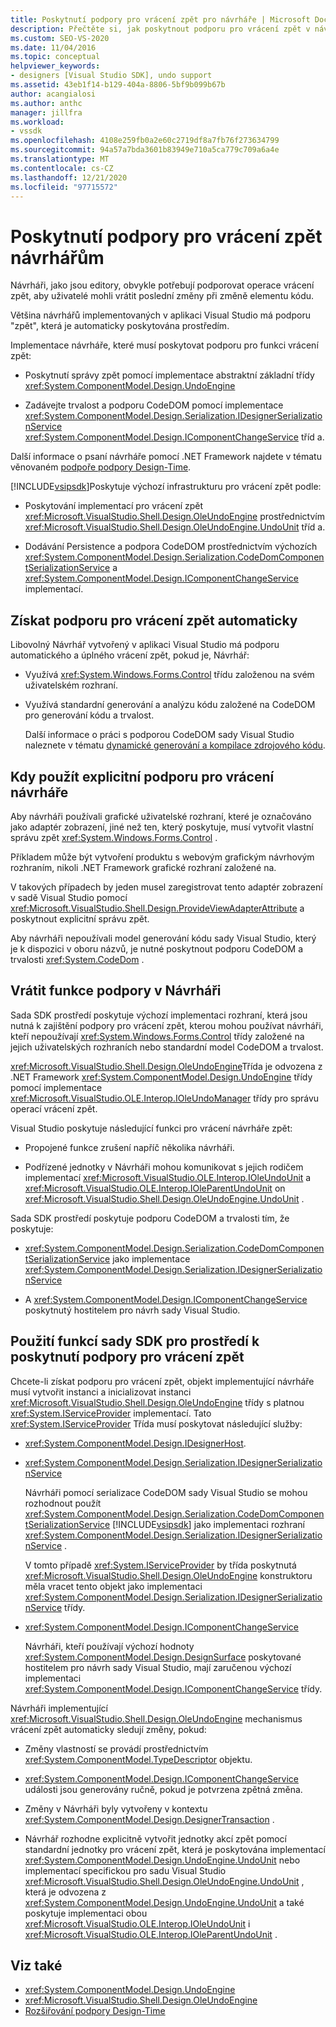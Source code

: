 ```yaml
---
title: Poskytnutí podpory pro vrácení zpět pro návrháře | Microsoft Docs
description: Přečtěte si, jak poskytnout podporu pro vrácení zpět v návrhářích, a to buď automaticky, nebo pomocí funkcí v sadě Visual Studio SDK.
ms.custom: SEO-VS-2020
ms.date: 11/04/2016
ms.topic: conceptual
helpviewer_keywords:
- designers [Visual Studio SDK], undo support
ms.assetid: 43eb1f14-b129-404a-8806-5bf9b099b67b
author: acangialosi
ms.author: anthc
manager: jillfra
ms.workload:
- vssdk
ms.openlocfilehash: 4108e259fb0a2e60c2719df8a7fb76f273634799
ms.sourcegitcommit: 94a57a7bda3601b83949e710a5ca779c709a6a4e
ms.translationtype: MT
ms.contentlocale: cs-CZ
ms.lasthandoff: 12/21/2020
ms.locfileid: "97715572"
---
```

# <a name="supply-undo-support-to-designers"></a>Poskytnutí podpory pro vrácení zpět návrhářům

Návrháři, jako jsou editory, obvykle potřebují podporovat operace vrácení zpět, aby uživatelé mohli vrátit poslední změny při změně elementu kódu.

Většina návrhářů implementovaných v aplikaci Visual Studio má podporu "zpět", která je automaticky poskytována prostředím.

Implementace návrháře, které musí poskytovat podporu pro funkci vrácení zpět:

- Poskytnutí správy zpět pomocí implementace abstraktní základní třídy <xref:System.ComponentModel.Design.UndoEngine>

- Zadávejte trvalost a podporu CodeDOM pomocí implementace <xref:System.ComponentModel.Design.Serialization.IDesignerSerializationService>  <xref:System.ComponentModel.Design.IComponentChangeService> tříd a.

Další informace o psaní návrháře pomocí .NET Framework najdete v tématu věnovaném [podpoře podpory Design-Time](/previous-versions/37899azc(v=vs.140)).

[!INCLUDE[vsipsdk](../extensibility/includes/vsipsdk_md.md)]Poskytuje výchozí infrastrukturu pro vrácení zpět podle:

- Poskytování implementací pro vrácení zpět <xref:Microsoft.VisualStudio.Shell.Design.OleUndoEngine> prostřednictvím <xref:Microsoft.VisualStudio.Shell.Design.OleUndoEngine.UndoUnit> tříd a.

- Dodávání Persistence a podpora CodeDOM prostřednictvím výchozích <xref:System.ComponentModel.Design.Serialization.CodeDomComponentSerializationService> a <xref:System.ComponentModel.Design.IComponentChangeService> implementací.

## <a name="obtain-undo-support-automatically"></a>Získat podporu pro vrácení zpět automaticky

Libovolný Návrhář vytvořený v aplikaci Visual Studio má podporu automatického a úplného vrácení zpět, pokud je, Návrhář:

- Využívá <xref:System.Windows.Forms.Control> třídu založenou na svém uživatelském rozhraní.

- Využívá standardní generování a analýzu kódu založené na CodeDOM pro generování kódu a trvalost.

   Další informace o práci s podporou CodeDOM sady Visual Studio naleznete v tématu [dynamické generování a kompilace zdrojového kódu](/dotnet/framework/reflection-and-codedom/dynamic-source-code-generation-and-compilation).

## <a name="when-to-use-explicit-designer-undo-support"></a>Kdy použít explicitní podporu pro vrácení návrháře
 Aby návrháři používali grafické uživatelské rozhraní, které je označováno jako adaptér zobrazení, jiné než ten, který poskytuje, musí vytvořit vlastní správu zpět <xref:System.Windows.Forms.Control> .

 Příkladem může být vytvoření produktu s webovým grafickým návrhovým rozhraním, nikoli .NET Framework grafické rozhraní založené na.

 V takových případech by jeden musel zaregistrovat tento adaptér zobrazení v sadě Visual Studio pomocí <xref:Microsoft.VisualStudio.Shell.Design.ProvideViewAdapterAttribute> a poskytnout explicitní správu zpět.

 Aby návrháři nepoužívali model generování kódu sady Visual Studio, který je k dispozici v oboru názvů, je nutné poskytnout podporu CodeDOM a trvalosti <xref:System.CodeDom> .

## <a name="undo-support-features-of-the-designer"></a>Vrátit funkce podpory v Návrháři
 Sada SDK prostředí poskytuje výchozí implementaci rozhraní, která jsou nutná k zajištění podpory pro vrácení zpět, kterou mohou používat návrháři, kteří nepoužívají <xref:System.Windows.Forms.Control> třídy založené na jejich uživatelských rozhraních nebo standardní model CodeDOM a trvalost.

 <xref:Microsoft.VisualStudio.Shell.Design.OleUndoEngine>Třída je odvozena z .NET Framework <xref:System.ComponentModel.Design.UndoEngine> třídy pomocí implementace <xref:Microsoft.VisualStudio.OLE.Interop.IOleUndoManager> třídy pro správu operací vrácení zpět.

 Visual Studio poskytuje následující funkci pro vrácení návrháře zpět:

- Propojené funkce zrušení napříč několika návrháři.

- Podřízené jednotky v Návrháři mohou komunikovat s jejich rodičem implementací <xref:Microsoft.VisualStudio.OLE.Interop.IOleUndoUnit> a <xref:Microsoft.VisualStudio.OLE.Interop.IOleParentUndoUnit> on <xref:Microsoft.VisualStudio.Shell.Design.OleUndoEngine.UndoUnit> .

Sada SDK prostředí poskytuje podporu CodeDOM a trvalosti tím, že poskytuje:

- <xref:System.ComponentModel.Design.Serialization.CodeDomComponentSerializationService> jako implementace <xref:System.ComponentModel.Design.Serialization.IDesignerSerializationService>

- A <xref:System.ComponentModel.Design.IComponentChangeService> poskytnutý hostitelem pro návrh sady Visual Studio.

## <a name="use-the-environment-sdk-features-to-supply-undo-support"></a>Použití funkcí sady SDK pro prostředí k poskytnutí podpory pro vrácení zpět

Chcete-li získat podporu pro vrácení zpět, objekt implementující návrháře musí vytvořit instanci a inicializovat instanci <xref:Microsoft.VisualStudio.Shell.Design.OleUndoEngine> třídy s platnou <xref:System.IServiceProvider> implementací. Tato <xref:System.IServiceProvider> Třída musí poskytovat následující služby:

- <xref:System.ComponentModel.Design.IDesignerHost>.

- <xref:System.ComponentModel.Design.Serialization.IDesignerSerializationService>

   Návrháři pomocí serializace CodeDOM sady Visual Studio se mohou rozhodnout použít <xref:System.ComponentModel.Design.Serialization.CodeDomComponentSerializationService> [!INCLUDE[vsipsdk](../extensibility/includes/vsipsdk_md.md)] jako implementaci rozhraní <xref:System.ComponentModel.Design.Serialization.IDesignerSerializationService> .

   V tomto případě <xref:System.IServiceProvider> by třída poskytnutá <xref:Microsoft.VisualStudio.Shell.Design.OleUndoEngine> konstruktoru měla vracet tento objekt jako implementaci <xref:System.ComponentModel.Design.Serialization.IDesignerSerializationService> třídy.

- <xref:System.ComponentModel.Design.IComponentChangeService>

   Návrháři, kteří používají výchozí hodnoty <xref:System.ComponentModel.Design.DesignSurface> poskytované hostitelem pro návrh sady Visual Studio, mají zaručenou výchozí implementaci <xref:System.ComponentModel.Design.IComponentChangeService> třídy.

Návrháři implementující <xref:Microsoft.VisualStudio.Shell.Design.OleUndoEngine> mechanismus vrácení zpět automaticky sledují změny, pokud:

- Změny vlastností se provádí prostřednictvím <xref:System.ComponentModel.TypeDescriptor> objektu.

- <xref:System.ComponentModel.Design.IComponentChangeService> události jsou generovány ručně, pokud je potvrzena zpětná změna.

- Změny v Návrháři byly vytvořeny v kontextu <xref:System.ComponentModel.Design.DesignerTransaction> .

- Návrhář rozhodne explicitně vytvořit jednotky akcí zpět pomocí standardní jednotky pro vrácení zpět, která je poskytována implementací <xref:System.ComponentModel.Design.UndoEngine.UndoUnit> nebo implementací specifickou pro sadu Visual Studio <xref:Microsoft.VisualStudio.Shell.Design.OleUndoEngine.UndoUnit> , která je odvozena z <xref:System.ComponentModel.Design.UndoEngine.UndoUnit> a také poskytuje implementaci obou <xref:Microsoft.VisualStudio.OLE.Interop.IOleUndoUnit> i <xref:Microsoft.VisualStudio.OLE.Interop.IOleParentUndoUnit> .

## <a name="see-also"></a>Viz také

- <xref:System.ComponentModel.Design.UndoEngine>
- <xref:Microsoft.VisualStudio.Shell.Design.OleUndoEngine>
- [Rozšiřování podpory Design-Time](/previous-versions/37899azc(v=vs.140))
